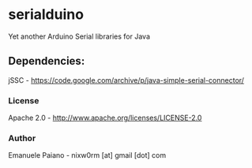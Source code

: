 # serialduino
Yet another Arduino Serial libraries for Java

## Dependencies: 
jSSC - https://code.google.com/archive/p/java-simple-serial-connector/

### License
Apache 2.0 - http://www.apache.org/licenses/LICENSE-2.0

### Author
Emanuele Paiano - nixw0rm [at] gmail [dot] com
